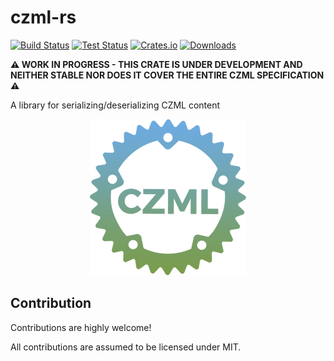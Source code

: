 # czml-rs

[![Build Status](https://github.com/gteufelberger/czml-rs/actions/workflows/build.yml/badge.svg)](https://github.com/gteufelberger/czml-rs/actions)
[![Test Status](https://github.com/gteufelberger/czml-rs/actions/workflows/test.yml/badge.svg)](https://github.com/gteufelberger/czml-rs/actions)
[![Crates.io](https://img.shields.io/crates/v/czml.svg)](https://crates.io/crates/czml)
[![Downloads](https://img.shields.io/crates/d/czml.svg)](https://crates.io/crates/czml)

**⚠️ WORK IN PROGRESS - THIS CRATE IS UNDER DEVELOPMENT AND NEITHER STABLE NOR DOES IT COVER THE ENTIRE CZML SPECIFICATION ⚠️**

A library for serializing/deserializing CZML content

<p align="center">
    <img src="https://raw.githubusercontent.com/gteufelberger/czml-rs/refs/heads/main/resources/logo.png" alt="Project logo">
</p>

## Contribution

Contributions are highly welcome!

All contributions are assumed to be licensed under MIT.
